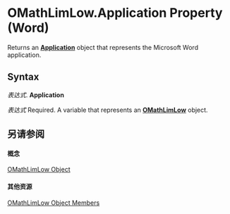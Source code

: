 
# OMathLimLow.Application Property (Word)

Returns an  **[Application](d1cf6f8f-4e88-bf01-93b4-90a83f79cb44.md)** object that represents the Microsoft Word application.


## Syntax

 _表达式_. **Application**

 _表达式_ Required. A variable that represents an **[OMathLimLow](061f6748-778b-7377-a1c5-ab93dc2c6f83.md)** object.


## 另请参阅


#### 概念


[OMathLimLow Object](061f6748-778b-7377-a1c5-ab93dc2c6f83.md)
#### 其他资源


[OMathLimLow Object Members](http://msdn.microsoft.com/library/e91334d9-3127-f0ce-d8bb-6cea94bcf4ba%28Office.15%29.aspx)